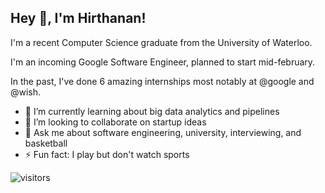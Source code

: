 <h2>Hey 👋, I'm Hirthanan!</h2>
<p>I'm a recent Computer Science graduate from the University of Waterloo.</p>
<p>I'm an incoming Google Software Engineer, planned to start mid-february.</p>
<p>In the past, I've done 6 amazing internships most notably at @google and @wish.</p>

<ul>
<li>🌱 I’m currently learning about big data analytics and pipelines</li>
<li>👯 I’m looking to collaborate on startup ideas</li>
<li>💬 Ask me about software engineering, university, interviewing, and basketball</li>
<li>⚡ Fun fact: I play but don't watch sports</li>
</ul>

<p><img src="https://visitor-badge.glitch.me/badge?page_id=hirthanan" alt="visitors"></p>
